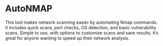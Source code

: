 # AutoNMAP
This tool makes network scanning easier by automating Nmap commands. It includes quick scans, port checks, OS detection, and basic vulnerability scans. Simple to use, with options to customize scans and save results, it’s great for anyone wanting to speed up their network analysis.
